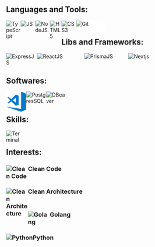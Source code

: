 ## Languages and Tools:

<a href="https://www.typescriptlang.org/" target="_blank"> <img align="left" alt="TypeScript" width="40px" src="https://upload.wikimedia.org/wikipedia/commons/4/4c/Typescript_logo_2020.svg"/> </a>
<a href="https://developer.mozilla.org/" target="_blank"> <img align="left" alt="JS" width="40px" src="https://cdn.iconscout.com/icon/free/png-512/javascript-2752148-2284965.png"/> </a>
<a href="https://nodejs.org/en/" target="_blank"> <img align="left" alt="NodeJS" width="40px" src="https://cdn.iconscout.com/icon/free/png-256/node-js-1174925.png"/> </a>
<a href="https://www.w3.org/html/" target="_blank"> <img align="left" alt="HTML5" width="32px" src="https://logodownload.org/wp-content/uploads/2016/10/html5-logo-9.png" /> </a>
<a href="https://www.w3schools.com/css/" target="_blank"> <img align="left" alt="CSS3" width="40px" src="https://cdn4.iconfinder.com/data/icons/logos-and-brands/512/76_Css3_logo_logos-512.png"/></a>
<a href="https://git-scm.com/" target="_blank"> <img align="left" alt="Git" width="40px" src="https://www.vectorlogo.zone/logos/git-scm/git-scm-icon.svg"/> </a>
<a href="https://github.com/" target="_blank"> <img align="left" alt="GitHub" width="40px" src="https://github.com/Aakarsh-B/trying-repos/blob/master/github.svg"/> </a><br>

## Libs and Frameworks:

<a href="https://expressjs.com/" target="_blank"> <img align="left" alt="ExpressJS" width="85px" src="https://icon2.cleanpng.com/20180614/bvu/kisspng-node-js-express-js-javascript-solution-stack-web-a-5b22b9d5187a71.0203114615290024531003.jpg" /></a>
<a href="https://reactjs.org/" target="_blank"> <img align="left" alt="ReactJS" width="130px" src="https://logos-download.com/wp-content/uploads/2016/09/React_logo_wordmark.png"/></a>
<a href="https://www.prisma.io/" target="_blank"> <img align="left" alt="PrismaJS" width="120px" src="https://cdn.worldvectorlogo.com/logos/prisma-2.svg"/></a>
<a href="https://nextjs.org/" target="_blank"> <img align="left" alt="Nextjs" width="85px" src="https://nextjscourse.com/img/next.svg"/></a><br>
<br>

## Softwares:

<a href="https://code.visualstudio.com/" target="_blank"> <img align="left" alt="Visual Studio Code" width="55px" src="https://raw.githubusercontent.com/github/explore/80688e429a7d4ef2fca1e82350fe8e3517d3494d/topics/visual-studio-code/visual-studio-code.png" /></a>
<a href="https://www.postgresql.org/" target="_blank"> <img align="left" alt="PostgresSQL" width="55px" src="https://wiki.postgresql.org/images/3/30/PostgreSQL_logo.3colors.120x120.png"/></a>
<a href="https://dbeaver.com/" target="_blank"> <img align="left" alt="DBeaver" width="55px" src="https://upload.wikimedia.org/wikipedia/commons/b/b5/DBeaver_logo.svg"/></a><br><br>

## Skills:

<a href="https://github.com/microsoft/terminal" target="_blank"> <img align="left" alt="Terminal" width="45px" src="https://upload.wikimedia.org/wikipedia/commons/0/01/Windows_Terminal_Logo_256x256.png"/></a>
<br>

## Interests:

### <img align="left" alt="Clean Code" width="60px" src="https://camo.githubusercontent.com/df3b1516092ab33651c033aaabe229a471c436fa55267ca3f7014d274554c797/68747470733a2f2f7777772e666c617469636f6e2e636f6d2f7072656d69756d2d69636f6e2f69636f6e732f7376672f313435382f313435383439372e737667"/> Clean Code<br><br>
### <img align="left" alt="Clean Architecture" width="60px" src="https://codersopinion.com/images/posts/clean-architecture/clean-architecture.png"/> Clean Architecture<br><br>
### <img align="left" alt="Golang" width="60px" src="https://static.wikia.nocookie.net/lpunb/images/e/e4/Gopher2.png/revision/latest?cb=20201126202523"/> Golang<br><br>
### <img align="left" alt="Python" height="60px" src="https://cdn3.iconfinder.com/data/icons/logos-and-brands-adobe/512/267_Python-512.png"/> Python<br><br>
